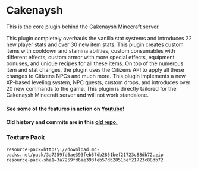 # Cakenaysh
This is the core plugin behind the Cakenaysh Minecraft server. 

This plugin completely overhauls the vanilla stat systems and introduces 22 new player stats and over 30 new item stats. This plugin creates custom items with cooldown and stamina abilities, custom consumables with different effects, custom armor with more special effects, equipment bonuses, and unique recipes for all these items. On top of the numerous item and stat changes, the plugin uses the Citizens API to apply all these changes to Citizens NPCs and much more. This plugin implements a new XP-based leveling system, NPC quests, custom drops, and introduces over 20 new commands to the game. This plugin is directly tailored for the Cakenaysh Minecraft server and will not work standalone.

#### See some of the features in action on [Youtube!](https://www.youtube.com/@CakenayshDevLog)
#### Old history and commits are in this [old repo.](https://github.com/stylianosdamianakis/Cakenaysh-Archive)

### Texture Pack
```
resource-pack=https\://download.mc-packs.net/pack/3a7259fd6ae393feb57db2851bef21723c88db72.zip
resource-pack-sha1=3a7259fd6ae393feb57db2851bef21723c88db72
```
